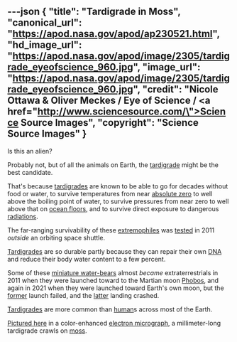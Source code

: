 ---json
{
  "title": "Tardigrade in Moss",
  "canonical_url": "https://apod.nasa.gov/apod/ap230521.html",
  "hd_image_url": "https://apod.nasa.gov/apod/image/2305/tardigrade_eyeofscience_960.jpg",
  "image_url": "https://apod.nasa.gov/apod/image/2305/tardigrade_eyeofscience_960.jpg",
  "credit": "Nicole Ottawa &amp; Oliver Meckes / Eye of Science / <a href=\"http://www.sciencesource.com/\">Science Source Images</a>",
  "copyright": "Science Source Images"
}
---

Is this an alien?

Probably not, but of all the animals on Earth, the <a href="https://en.wikipedia.org/wiki/Tardigrade">tardigrade</a> might be the best candidate.

That's because <a href="http://www.youtube.com/watch?v=6H0E77TdYnY">tardigrades</a>
are known to be able to go for decades without food or water, to survive temperatures from near <a href="https://en.wikipedia.org/wiki/Absolute_zero">absolute zero</a> to well above the boiling point of water, to survive pressures from near zero to well above that on <a href="https://en.wikipedia.org/wiki/Seabed">ocean floors</a>, and to survive direct exposure to dangerous <a href="https://srag.jsc.nasa.gov/SpaceRadiation/What/What.cfm">radiations</a>.

The far-ranging survivability of these <a href="https://apod.nasa.gov/apod/ap090830.html">extremophiles</a> was <a href="http://tardigradesinspace.blogspot.com/">tested</a> in 2011 <i>outside</i> an orbiting space shuttle.

<a href="http://www.youtube.com/watch?v=7W194GQ6fHI">Tardigrades</a> are so durable partly because they can repair their own <a href="https://apod.nasa.gov/apod/ap120821.html">DNA</a> and reduce their body water content to a few percent.

Some of these <a href="https://bigthink.com/surprising-science/scientists-finally-figure-out-why-the-water-bear-is-nearly-unstoppable/">miniature water-bears</a> almost <i>became</i> extraterrestrials in 2011 when they were launched toward to the Martian moon <a href="https://apod.nasa.gov/apod/ap121028.html">Phobos</a>, and again in 2021 when they were launched toward Earth's own moon, but the <a href="https://en.wikipedia.org/wiki/Living_Interplanetary_Flight_Experiment">former</a> launch failed, and the <a href="https://en.wikipedia.org/wiki/Beresheet">latter</a> landing crashed.

<a href="http://serc.carleton.edu/microbelife/topics/tardigrade/index.html">Tardigrades</a> are more common than <a href="https://apod.nasa.gov/apod/ap190818.html">human</a>s across most of the Earth.

<a href="https://www.custom-images.sciencesource.com/science-source-blog/2018/4/30/water-bears-tardigrades-pmr52">Pictured here</a> in a color-enhanced <a href="https://en.wikipedia.org/wiki/Electron_micrograph">electron micrograph</a>, a millimeter-long tardigrade crawls on <a href="https://en.wikipedia.org/wiki/Moss">moss</a>.
